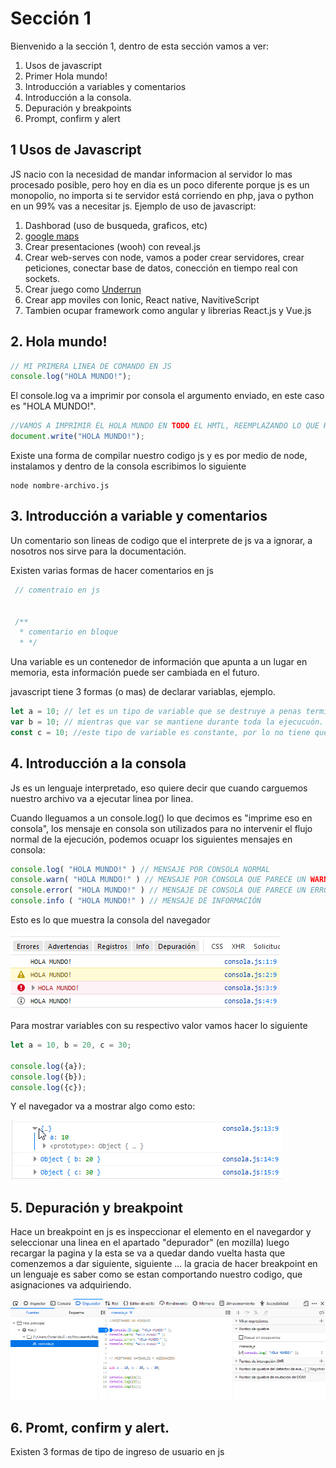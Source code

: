 # Sección 1
Bienvenido a la sección 1, dentro de esta sección vamos a ver:
1. Usos de javascript
2. Primer Hola mundo!
3. Introducción a variables y comentarios
4. Introducción a la consola.
5. Depuración y breakpoints
6. Prompt, confirm y alert

## 1 Usos de Javascript
JS nacio con la necesidad de mandar informacion al servidor lo mas procesado posible, pero hoy en dia es un poco diferente
porque js es un monopolio, no importa si te servidor está corriendo en php, java o python en un 99% vas a necesitar js.
Ejemplo de uso de javascript:
1. Dashborad (uso de busqueda, graficos, etc)
2. [google maps](https://maps.goole.cl)
3. Crear presentaciones (wooh) con reveal.js
4. Crear web-serves con node, vamos a poder crear servidores, crear peticiones, conectar base de datos, conección en tiempo real
con sockets.
5. Crear juego como [Underrun](https://js13kgames.com/games/underrun/index.html)
6. Crear app moviles con Ionic, React native, NavitiveScript
7. Tambien ocupar framework como angular y librerias React.js y Vue.js

## 2. Hola mundo!
```javascript
// MI PRIMERA LINEA DE COMANDO EN JS
console.log("HOLA MUNDO!");
```
El console.log va a imprimir por consola el argumento enviado, en este caso es "HOLA MUNDO!".

```javascript
//VAMOS A IMPRIMIR EL HOLA MUNDO EN TODO EL HMTL, REEMPLAZANDO LO QUE HAY DENTRO DEL HTML
document.write("HOLA MUNDO!");
```

Existe una forma de compilar nuestro codigo js y es por medio de node, instalamos y dentro de la consola escribimos lo siguiente
```node
node nombre-archivo.js
```

## 3. Introducción a variable y comentarios
Un comentario son lineas de codigo que el interprete de js va a ignorar, a nosotros nos sirve para la documentación.

Existen varias formas de hacer comentarios en js
```js
 // comentraio en js


 /**
  * comentario en bloque
  * */
```

Una variable es un contenedor de información que apunta a un lugar en memoria, esta información puede ser cambiada en el futuro.

javascript tiene 3 formas (o mas) de declarar variablas, ejemplo.

```js
let a = 10; // let es un tipo de variable que se destruye a penas termine el bloque de codigo
var b = 10; // mientras que var se mantiene durante toda la ejecucuón.
const c = 10; //este tipo de variable es constante, por lo no tiene que ser cambiado en el futuro por algo es constante y no variable
```

## 4. Introducción a la consola
Js es un lenguaje interpretado, eso quiere decir que cuando carguemos nuestro archivo va a ejecutar linea por linea. 

Cuando lleguamos a un console.log() lo que decimos es "imprime eso en consola", los mensaje en consola son utilizados para no intervenir el flujo normal de la ejecución, podemos ocuapr los siguientes mensajes en consola:
```js
console.log( "HOLA MUNDO!" ) // MENSAJE POR CONSOLA NORMAL
console.warn( "HOLA MUNDO!" ) // MENSAJE POR CONSOLA QUE PARECE UN WARNING
console.error( "HOLA MUNDO!" ) // MENSAJE DE CONSOLA QUE PARECE UN ERROR
console.info ( "HOLA MUNDO!" ) // MENSAJE DE INFORMACIÓN

```
Esto es lo que muestra la consola del navegador

![consola](../assets/console.png)

Para mostrar variables con su respectivo valor vamos hacer lo siguiente
```js
let a = 10, b = 20, c = 30;

console.log({a});
console.log({b});
console.log({c});

```

Y el navegador va a mostrar algo como esto:

![consola](../assets/variable_consola.png)

## 5. Depuración y breakpoint

Hace un breakpoint en js es inspeccionar el elemento en el navegardor y seleccionar una linea en el apartado "depurador" (en mozilla) luego recargar la pagina y la esta se va a quedar dando vuelta hasta que comenzemos a dar siguiente, siguiente ... la gracia de hacer breakpoint en un lenguaje es saber como se estan comportando nuestro codigo, que asignaciones va adquiriendo.

![breakpoint](../assets/breakpoint.png)

## 6. Promt, confirm y alert.

Existen 3 formas de tipo de ingreso de usuario en js

```js

```
